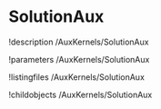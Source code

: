 <!-- MOOSE Documentation Stub: Remove this when content is added. -->

# SolutionAux
!description /AuxKernels/SolutionAux

!parameters /AuxKernels/SolutionAux

!listingfiles /AuxKernels/SolutionAux

!childobjects /AuxKernels/SolutionAux
